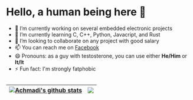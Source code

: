 # Hello, a human being here 👋

- 🔭 I’m currently working on several embedded electronic projects
- 🌱 I’m currently learning C, C++, Python, Javacript, and Rust
- 👯 I’m looking to collaborate on any project with good salary
- 📫 You can reach me on [Facebook](https://www.facebook.com/mekatronikachmadi/)
- 😄 Pronouns: as a guy with testosterone, you can use either **He/Him** or **It/It**
- ⚡ Fun fact: I'm strongly fatphobic

##
|<a href="https://github.com/mekatronik-achmadi/github-readme-stats"><img align="center" src="https://github-readme-stats.vercel.app/api?username=mekatronik-achmadi&show_icons=true&include_all_commits=true&theme=buefy&hide_border=true" alt="Achmadi's github stats" /></a>|<a href="https://github.com/mekatronik-achmadi/github-readme-stats"><img align="center" src="https://github-readme-stats.vercel.app/api/top-langs/?username=mekatronik-achmadi&rank_icon=github&layout=compact&theme=buefy&hide_border=true" /></a> |
| ------------- | ------------- |